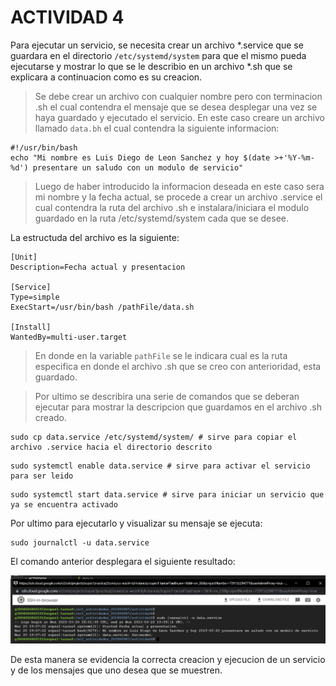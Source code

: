 # ACTIVIDAD 4

Para ejecutar un servicio, se necesita crear un archivo *.service que se guardara en el directorio ```/etc/systemd/system``` para que el mismo pueda ejecutarse y mostrar lo que se le describio en un archivo *.sh que se explicara a continuacion como es su creacion.

> Se debe crear un archivo con cualquier nombre pero con terminacion .sh el cual contendra el mensaje que se desea desplegar una vez se haya guardado y ejecutado el servicio.
> En este caso creare un archivo llamado ```data.bh``` el cual contendra la siguiente informacion:

```
#!/usr/bin/bash
echo "Mi nombre es Luis Diego de Leon Sanchez y hoy $(date >+'%Y-%m-%d') presentare un saludo con un modulo de servicio"
```

> Luego de haber introducido la informacion deseada en este caso sera mi nombre y la fecha actual, se procede a crear un archivo .service el cual contendra la ruta del archivo .sh e instalara/iniciara el modulo guardado en la ruta /etc/systemd/system cada que se desee.

La estructuda del archivo es la siguiente:

```
[Unit]
Description=Fecha actual y presentacion

[Service]
Type=simple
ExecStart=/usr/bin/bash /pathFile/data.sh

[Install]
WantedBy=multi-user.target
```

> En donde en la variable ```pathFile``` se le indicara cual es la ruta especifica en donde el archivo .sh que se creo con anterioridad, esta guardado.

> Por ultimo se describira una serie de comandos que se deberan ejecutar para mostrar la descripcion que guardamos en el archivo .sh creado.

```
sudo cp data.service /etc/systemd/system/ # sirve para copiar el archivo .service hacia el directorio descrito
```

```
sudo systemctl enable data.service # sirve para activar el servicio para ser leido
```

```
sudo systemctl start data.service # sirve para iniciar un servicio que ya se encuentra activado
```

Por ultimo para ejecutarlo y visualizar su mensaje se ejecuta:

```
sudo journalctl -u data.service
```

El comando anterior desplegara el siguiente resultado:


![](assets/20230320_132540_20230320_132358_Screenshot_79_.png)

De esta manera se evidencia la correcta creacion y ejecucion de un servicio y de los mensajes que uno desea que se muestren.
